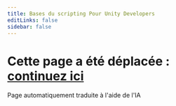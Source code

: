```yaml
---
title: Bases du scripting Pour Unity Developers
editLinks: false
sidebar: false
---
```


# Cette page a été déplacée : [continuez ici](./getting-started/for-unity-developers)


Page automatiquement traduite à l'aide de l'IA